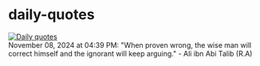 # daily-quotes
[![Daily quotes](https://github.com/ceepu8/daily-quotes/actions/workflows/daily-quote.yml/badge.svg)](https://github.com/ceepu8/daily-quotes/actions/workflows/daily-quote.yml)<br/>
November 08, 2024 at 04:39 PM: "When proven wrong, the wise man will correct himself and the ignorant will keep arguing." - Ali ibn Abi Talib (R.A)
